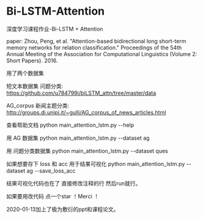 # Bi-LSTM-Attention
深度学习课程作业-Bi-LSTM + Attention

paper: Zhou, Peng, et al. "Attention-based bidirectional long short-term memory networks for relation classification." Proceedings of the 54th Annual Meeting of the Association for Computational Linguistics (Volume 2: Short Papers). 2016.


用了两个数据集 

短文本数据集 问题分类: https://github.com/u784799i/biLSTM_attn/tree/master/data

AG_corpus 新闻主题分类: http://groups.di.unipi.it/~gulli/AG_corpus_of_news_articles.html

查看帮助文档
python main_attention_lstm.py --help 


用 AG 数据集
python main_attention_lstm.py --dataset ag


用 问题分类数据集
python main_attention_lstm.py --dataset ques

如果想要存下 loss 和 acc 用于结果可视化
python main_attention_lstm.py --dataset ag --save_loss_acc

结果可视化代码也在了 直接修改注释的行 然后run就行。

如果要用改代码 点一个star ！Merci ！

2020-01-13加上了极为敷衍的ppt和课程论文。


